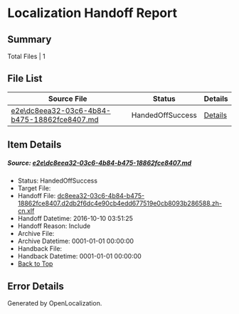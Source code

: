 # <a name='report-top'></a> Localization Handoff Report

## Summary
 Total Files | 1

## File List
 Source File | Status | Details 
 ----------- | ------ | ------- 
 [e2e\dc8eea32-03c6-4b84-b475-18862fce8407.md](https://github.com/OpenLocalizationTestOrg/ol-test0/blob/8e37e0e7f9e5f0b4a7b14eac480f69ff55fd74aa/e2e/dc8eea32-03c6-4b84-b475-18862fce8407.md) | HandedOffSuccess | [Details](#6cfb131bc7167d1c9d969dbc3dfc212f8169e8841)

## Item Details
##### <a name='6cfb131bc7167d1c9d969dbc3dfc212f8169e8841'></a> Source: [e2e\dc8eea32-03c6-4b84-b475-18862fce8407.md](https://github.com/OpenLocalizationTestOrg/ol-test0/blob/8e37e0e7f9e5f0b4a7b14eac480f69ff55fd74aa/e2e/dc8eea32-03c6-4b84-b475-18862fce8407.md)
* Status: HandedOffSuccess
* Target File: 
* Handoff File: [dc8eea32-03c6-4b84-b475-18862fce8407.d2db2f6dc4e90cb4edd677519e0cb8093b286588.zh-cn.xlf](https://github.com/OpenLocalizationTestOrg/ol-test0-handoff/blob/81345da72ac393df39ecf04f79272b69b7c22291/ol-handoff/OpenLocalizationTestOrg/ol-test0-zhcn/qimu/ht/dc8eea32-03c6-4b84-b475-18862fce8407.d2db2f6dc4e90cb4edd677519e0cb8093b286588.zh-cn.xlf)
* Handoff Datetime: 2016-10-10 03:51:25
* Handoff Reason: Include
* Archive File: 
* Archive Datetime: 0001-01-01 00:00:00
* Handback File: 
* Handback Datetime: 0001-01-01 00:00:00
* [Back to Top](#report-top)


## Error Details

Generated by OpenLocalization.
